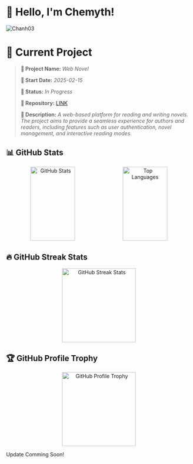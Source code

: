 # 👋 Hello, I'm Chemyth!
<p align="left"> <img src="https://komarev.com/ghpvc/?username=Chanh03&label=Profile%20views&color=c111e4&style=flat-square" alt="Chanh03" /> </p>

# 📌 Current Project

> **🚀 Project Name:** *Web Novel*
>
> **📅 Start Date:** *2025-02-15*
>
> **📌 Status:** *In Progress*
>
> **📂 Repository:** [LINK](https://github.com/Chanh03/web-novel)
>
> **📖 Description:** *A web-based platform for reading and writing novels. The project aims to provide a seamless experience for authors and readers, including features such as user authentication, novel management, and interactive reading modes.*

## 📊 GitHub Stats
<div align="center">
  <img src="https://github-readme-stats.vercel.app/api?username=Chanh03&show_icons=true&theme=dracula" alt="GitHub Stats" width="49%" height="200px"/>
  <img src="https://github-readme-stats.vercel.app/api/top-langs/?username=Chanh03&layout=compact&theme=dracula" alt="Top Languages" width="49%" height="200px"/>
</div>

## 🔥 GitHub Streak Stats
<div align="center">
  <img src="https://streak-stats.demolab.com/?user=Chanh03&theme=dracula&date_format=j%20M%5B%20Y%5D" alt="GitHub Streak Stats" height="200px"/>
</div>

## 🏆 GitHub Profile Trophy
<div align="center">
  <img src="https://github-profile-trophy.vercel.app/?username=Chanh03&theme=dracula" alt="GitHub Profile Trophy" height="200px"/>
</div>

<div class="patch-note">
  <p>Update Comming Soon!</p>
</div>
